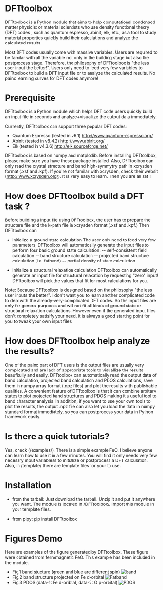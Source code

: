 # DFTtoolbox
DFTtoolbox is a Python module that aims to help computational condensed 
matter physicist or material scientists who use density functional 
theory (DFT) codes , such as quantum espresso, abinit, elk, etc., as a 
tool to study material properties quickly build their calculations and 
analyze the calculated results.

Most DFT codes usually come with massive variables. Users are required 
to be familar with all the variable not only in the building stage but 
also the postprocess stage. Therefore, the philosophy of DFTtoolbox is 
"the less user input the better!". Users only need to feed very few
variables to DFTtoolbox to build a DFT input file or to analyze the 
calculated results. No painc learning curves for DFT codes 
anymore!

# Prerequisite
DFTtoolbox is a Python module which helps DFT code users quickly build an 
input file in seconds and analyze+visuallize the output data immediately. 

Currently, DFTtoolbox can support three popular DFT codes:
- Quantum Espresso (tested in v6.1) http://www.quantum-espresso.org/
- Abinit (tested in v8.4.2) http://www.abinit.org/
- Elk (tested in v4.3.6) http://elk.sourceforge.net/

DFTtoolbox is based on numpy and matplotlib. Before installing DFTtoolbox,
please make sure you have these package installed. Also, DFTtoolbox can 
only read the crystal structure and band high-symmytry 
path in xcrysden format (.xsf and .kpf). If you're not familar with 
xcrysden, check their websit (http://www.xcrysden.org/). It is very
easy to learn. Then you are all set ! 

# How does DFTtoolbox build a DFT task ?
Before building a input file using DFTtoolbox, the user has to prepare
the structure file and the k-path file in xcrysden format (.xsf and .kpf.)
Then DFTtoolbox can:
- initialize a ground state calculation
  The user only need to feed very few parameters, DFTtoolbox will automatically
  generate the input files to perform four basic ground state calculation:
  -- self-consistent field calculation
  -- band structure calculation
  -- projected band structure calculation (i.e. fatband)
  -- partial density of state calculation
  
- initialize a structural relaxation calculation 
  DFTtoolbox can automatically generate an input file for structural relaxation
  by requesting "zero" input! DFTtoolbox will pick the values that fit for most
  calculations for you. 
  
Note: 
Because DFTtoolbox is designed based on the philosophy "the less user inputs
the better". I don't want you to learn another complicated code to deal with
the already-very-complicated DFT codes. So the input files are only for general 
purposes and will not fit all kinds of ground state or structural relaxation 
calculations. However even if the generated input files don't completely satisify
your need, it is always a good starting point for you to tweak your own input files. 
  
# How does DFTtoolbox help analyze the results?
One of the painc part of DFT users is the output files are usually very complicated
and are lack of appropriate tools to visuallize the results beaufitully and 
easily. DFTtoolbox can automatically read the output data of band calculation, 
projected band calculation and PDOS calculations, save them in numpy array format
(.npz files) and plot the results with publishable qualities. A convenient feature
of DFTtoolbox is that it can combine arbitary states to plot projected band
structures and PDOS making it a useful tool to band character analysis. 
In addition, if you want to use your own tools to plot the results, 
the output .npz file can also let you load the data in numpy standard format
immediately, so you can postprocess your data in Python framework easily.

# Is there a quick tutorials?
Yes, check (/examples/). There is a simple example FeO. I believe 
anyone can learn how to use it in a few minutes. You will find it only needs 
very few necesary input variabless to initialize or postprocess a DFT calculation.  
Also, in /template/ there are template files for your to use.

# Installation
- from the tarball:
Just download the tarball. Unzip it and put it anywhere you want. 
The module is located in /DFTtoolbox/. Import this module in your template files. 

- from pipy:
pip install DFTtoolbox

# Figures Demo
Here are examples of the figure generated by DFTtoolbox. These figure were
obtained from ferromagnetic FeO. This example has been included in the module.
- Fig.1 band stucture (green and blue are different spin)
![band](https://github.com/pipidog/DFTtoolbox/raw/master/examples/abinit/lsda/band-DS2.png)
- Fig.2 band structure projected on Fe d-orbital
![Fatband](https://github.com/pipidog/DFTtoolbox/raw/master/examples/abinit/lsda/fatband-DS3-0.png)
- Fig.3 PDOS (data-1: Fe d-oribtal, data-2: O p-orbital)
![PDOS](https://github.com/pipidog/DFTtoolbox/raw/master/examples/abinit/lsda/pdos-DS4.png)